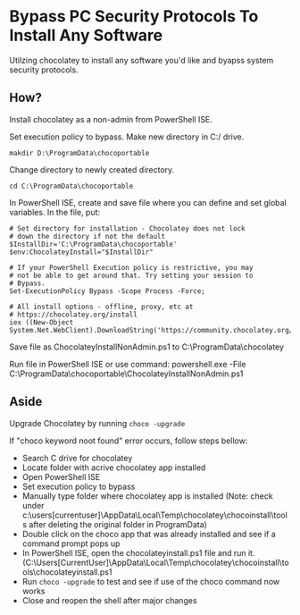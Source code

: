 # Bypass PC Security Protocols To Install Any Software 
Utilzing chocolatey to install any software you'd like and byapss system security protocols.

## How?
Install chocolatey as a non-admin from PowerShell ISE.

Set execution policy to bypass.
Make new directory in C:/ drive.

`makdir D:\ProgramData\chocoportable`

Change directory to newly created directory.

`cd C:\ProgramData\chocoportable`

In PowerShell ISE, create and save file where you can define and set global variables. In the file, put:

 	# Set directory for installation - Chocolatey does not lock
	# down the directory if not the default
	$InstallDir='C:\ProgramData\chocoportable'
	$env:ChocolateyInstall="$InstallDir"
	
	# If your PowerShell Execution policy is restrictive, you may
	# not be able to get around that. Try setting your session to
	# Bypass.
	Set-ExecutionPolicy Bypass -Scope Process -Force;
	
	# All install options - offline, proxy, etc at
	# https://chocolatey.org/install 
	iex ((New-Object System.Net.WebClient).DownloadString('https://community.chocolatey.org/install.ps1'))
  
Save file as ChocolateyInstallNonAdmin.ps1 to C:\ProgramData\chocolatey

Run file in PowerShell ISE  or use command:
	powershell.exe -File C:\ProgramData\chocoportable\ChocolateyInstallNonAdmin.ps1

## Aside
Upgrade Chocolatey by running
	`choco -upgrade`

If "choco keyword noot found" error occurs, follow steps bellow:

- Search C drive for chocolatey
- Locate folder with acrive chocolatey app installed
- Open PowerShell ISE
- Set execution policy to bypass
- Manually type folder where chocolatey app is installed (Note: check under c:\users\[currentuser]\AppData\Local\Temp\chocolatey\chocoinstall\tools after deleting the original folder in ProgramData)
- Double click on the choco app that was already installed and see if a command prompt pops up
- In PowerShell ISE, open the chocolateyinstall.ps1 file and run it. (C:\Users\[CurrentUser]\AppData\Local\Temp\chocolatey\chocoinstall\tools\chocolateyinstall.ps1
- Run `choco -upgrade` to test and see if use of the choco command now works
- Close and reopen the shell after major changes
